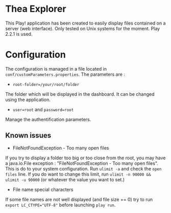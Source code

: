 Thea Explorer
=============

This Play! application has been created to easily display files contained on a server (web interface). Only tested on Unix systems for the moment.
Play 2.2.1 is used.


Configuration
=============

The configuration is managed in a file located in `conf/customParameters.properties`. The parameters are :

- `root-folder=/your/root/folder`

The folder which will be displayed in the dashboard. It can be changed using the application.

- `user=root` and `password=root`

Manage the authentification parameters.


Known issues
------------

- FileNotFoundException - Too many open files

If you try to display a folder too big or too close from the root, you may have a java.io.File exception : "FileNotFoundException - Too many open files". This is do to your system configuration.
Run `ulimit -a` and check the `open files` line. If you do want to change this limit, run `ulimit -n 90000 && ulimit -u 90000` (or whatever the value you want to set.)

- File name special characters

If some file names are not well displayed (and file size == 0) try to run `export LC_CTYPE="UTF-8"` before launching `play run`.

